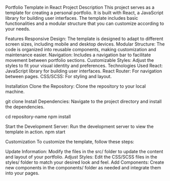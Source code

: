 Portfolio Template in React
Project Description
This project serves as a template for creating a personal portfolio. It is built with React, a JavaScript library for building user interfaces. The template includes basic functionalities and a modular structure that you can customize according to your needs.

Features
Responsive Design: The template is designed to adapt to different screen sizes, including mobile and desktop devices.
Modular Structure: The code is organized into reusable components, making customization and maintenance easier.
Navigation: Includes a navigation bar to facilitate movement between portfolio sections.
Customizable Styles: Adjust the styles to fit your visual identity and preferences.
Technologies Used
React: JavaScript library for building user interfaces.
React Router: For navigation between pages.
CSS/SCSS: For styling and layout.

Installation
Clone the Repository: Clone the repository to your local machine.

git clone <repository-url>
Install Dependencies: Navigate to the project directory and install the dependencies.

cd repository-name
npm install

Start the Development Server: Run the development server to view the template in action.
npm start

Customization
To customize the template, follow these steps:

Update Information: Modify the files in the src/ folder to update the content and layout of your portfolio.
Adjust Styles: Edit the CSS/SCSS files in the styles/ folder to match your desired look and feel.
Add Components: Create new components in the components/ folder as needed and integrate them into your pages.
